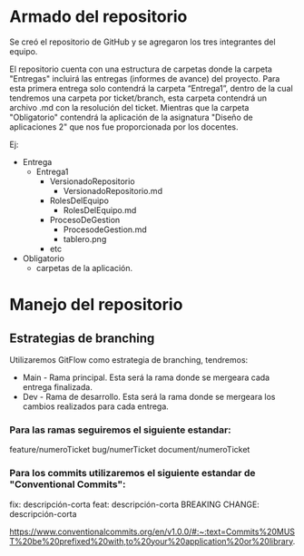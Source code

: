 # Armado del repositorio

Se creó el repositorio de GitHub y se agregaron los tres integrantes del equipo.

El repositorio cuenta con una estructura de carpetas donde la carpeta "Entregas" incluirá las entregas (informes de avance) del proyecto. Para esta primera entrega solo contendrá la carpeta “Entrega1”, dentro de la cual tendremos una carpeta por ticket/branch, esta carpeta contendrá un archivo .md con la resolución del ticket. Mientras que la carpeta "Obligatorio" contendrá la aplicación de la asignatura "Diseño de aplicaciones 2" que nos fue proporcionada por los docentes.

Ej:

- Entrega
    - Entrega1
        - VersionadoRepositorio
            - VersionadoRepositorio.md
        - RolesDelEquipo
            - RolesDelEquipo.md
        - ProcesoDeGestion
            - ProcesodeGestion.md
            - tablero.png
        - etc
- Obligatorio
    - carpetas de la aplicación.
	
# Manejo del repositorio

## Estrategias de branching
Utilizaremos GitFlow como estrategia de branching, tendremos:

* Main - Rama principal. Esta será la rama donde se mergeara cada entrega finalizada.
* Dev - Rama de desarrollo. Esta será la rama donde se mergeara los cambios realizados para cada entrega.

### Para las ramas seguiremos el siguiente estandar:

feature/numeroTicket
bug/numerTicket
document/numeroTicket

### Para los commits utilizaremos el siguiente estandar de "Conventional Commits":

fix: descripción-corta
feat: descripción-corta
BREAKING CHANGE: descripción-corta

https://www.conventionalcommits.org/en/v1.0.0/#:~:text=Commits%20MUST%20be%20prefixed%20with,to%20your%20application%20or%20library.

